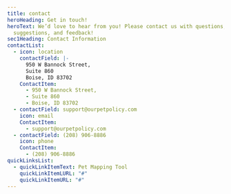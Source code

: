 ```yaml
---
title: contact
heroHeading: Get in touch!
heroText: We’d love to hear from you! Please contact us with questions,
  suggestions, and feedback!
sec1Heading: Contact Information
contactList:
  - icon: location
    contactField: |-
      950 W Bannock Street,
      Suite 860
      Boise, ID 83702
    ContactItem:
      - 950 W Bannock Street,
      - Suite 860
      - Boise, ID 83702
  - contactField: support@ourpetpolicy.com
    icon: email
    ContactItem:
      - support@ourpetpolicy.com
  - contactField: (208) 906-8886
    icon: phone
    ContactItem:
      - (208) 906-8886
quickLinksList:
  - quickLinkItemText: Pet Mapping Tool
    quickLinkItemLURL: "#"
    quickLinkItemURL: "#"
---
```

